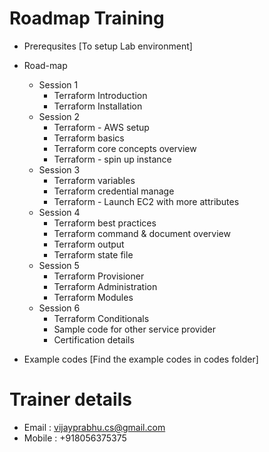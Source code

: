 # Roadmap Training

* Prerequsites [To setup Lab environment]
* Road-map
  * Session 1
    * Terraform Introduction
    * Terraform Installation
  * Session 2
    * Terraform - AWS setup
    * Terraform basics
    * Terraform core concepts overview 
    * Terraform - spin up instance
  * Session 3
    * Terraform variables
    * Terraform credential manage
    * Terraform - Launch EC2 with more attributes   
  * Session 4
    * Terraform best practices
    * Terraform command & document overview
    * Terraform output
    * Terraform state file 
  * Session 5
    * Terraform Provisioner
    * Terraform Administration
    * Terraform Modules 
  * Session 6
    * Terraform Conditionals
    * Sample code for other service provider
    * Certification details
    
* Example codes [Find the example codes in codes folder]

# Trainer details
* Email : vijayprabhu.cs@gmail.com
* Mobile : +918056375375
